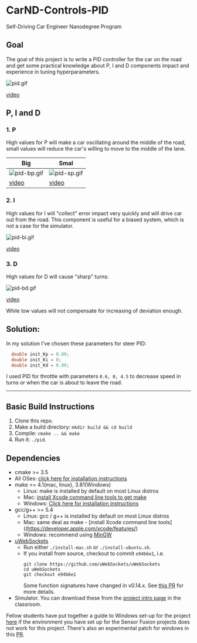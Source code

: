 # CarND-Controls-PID
Self-Driving Car Engineer Nanodegree Program

## Goal
The goal of this project is to write a PID controller for the car on the road and get some practical knowledge about P, I and D components impact and experience in tuning hyperparameters.

![pid.gif](pid.gif)

[video](pid.mov)

## P, I and D

### 1. P
High values for P will make a car oscillating around the middle of the road, small values will reduce the car's willing to move to the middle of the lane.

| Big  | Smal  |
|---|---|
| ![pid-bp.gif](pid-bp.gif)  | ![pid-sp.gif](pid-sp.gif)  |
| [video](pid-bp.mov)  | [video](pid-sp.mov)  |

### 2. I
High values for I will "collect" error impact very quickly and will drive car out from the road. This component is useful for a biased system, which is not a case for the simulator.

![pid-bi.gif](pid-bi.gif)

[video](pid-bi.mov)

### 3. D

High values for D will cause "sharp" turns:

![pid-bd.gif](pid-bd.gif)

[video](pid-bd.mov)


While low values will not compensate for increasing of deviation enough.

## Solution:
In my solution I've chosen these parameters for steer PID:

```c++
  double init_Kp = 0.09;
  double init_Ki = 0;
  double init_Kd = 0.09;
``` 

I used PID for throttle with parameters `0.6, 0, 4.5` to decrease speed in turns or when the car is about to leave the road.


---

## Basic Build Instructions

1. Clone this repo.
2. Make a build directory: `mkdir build && cd build`
3. Compile: `cmake .. && make`
4. Run it: `./pid`. 

## Dependencies

* cmake >= 3.5
 * All OSes: [click here for installation instructions](https://cmake.org/install/)
* make >= 4.1(mac, linux), 3.81(Windows)
  * Linux: make is installed by default on most Linux distros
  * Mac: [install Xcode command line tools to get make](https://developer.apple.com/xcode/features/)
  * Windows: [Click here for installation instructions](http://gnuwin32.sourceforge.net/packages/make.htm)
* gcc/g++ >= 5.4
  * Linux: gcc / g++ is installed by default on most Linux distros
  * Mac: same deal as make - [install Xcode command line tools]((https://developer.apple.com/xcode/features/)
  * Windows: recommend using [MinGW](http://www.mingw.org/)
* [uWebSockets](https://github.com/uWebSockets/uWebSockets)
  * Run either `./install-mac.sh` or `./install-ubuntu.sh`.
  * If you install from source, checkout to commit `e94b6e1`, i.e.
    ```
    git clone https://github.com/uWebSockets/uWebSockets 
    cd uWebSockets
    git checkout e94b6e1
    ```
    Some function signatures have changed in v0.14.x. See [this PR](https://github.com/udacity/CarND-MPC-Project/pull/3) for more details.
* Simulator. You can download these from the [project intro page](https://github.com/udacity/self-driving-car-sim/releases) in the classroom.

Fellow students have put together a guide to Windows set-up for the project [here](https://s3-us-west-1.amazonaws.com/udacity-selfdrivingcar/files/Kidnapped_Vehicle_Windows_Setup.pdf) if the environment you have set up for the Sensor Fusion projects does not work for this project. There's also an experimental patch for windows in this [PR](https://github.com/udacity/CarND-PID-Control-Project/pull/3).





